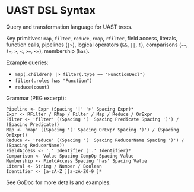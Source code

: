 # UAST DSL Syntax

Query and transformation language for UAST trees.

Key primitives: `map`, `filter`, `reduce`, `rmap`, `rfilter`, field access, literals, function calls, pipelines (`|>`), logical operators (`&&`, `||`, `!`), comparisons (`==`, `!=`, `>`, `<`, `>=`, `<=`), membership (`has`).

Example queries:
- `map(.children) |> filter(.type == "FunctionDecl")`
- `filter(.roles has "Function")`
- `reduce(count)`

Grammar (PEG excerpt):

```
Pipeline <- Expr (Spacing '|' '>' Spacing Expr)*
Expr <- RFilter / RMap / Filter / Map / Reduce / OrExpr
Filter <- 'filter' ((Spacing '(' Spacing Predicate Spacing ')') / (Spacing Predicate))
Map <- 'map' ((Spacing '(' Spacing OrExpr Spacing ')') / (Spacing OrExpr))
Reduce <- 'reduce' ((Spacing '(' Spacing ReducerName Spacing ')') / (Spacing ReducerName))
FieldAccess <- '.' Identifier ('.' Identifier)*
Comparison <- Value Spacing CompOp Spacing Value
Membership <- FieldAccess Spacing 'has' Spacing Value
Literal <- String / Number / Boolean
Identifier <- [a-zA-Z_][a-zA-Z0-9_]*
```

See GoDoc for more details and examples. 